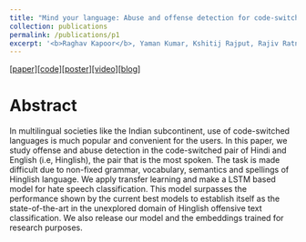 ```yaml
---
title: "Mind your language: Abuse and offense detection for code-switched languages"
collection: publications
permalink: /publications/p1
excerpt: '<b>Raghav Kapoor</b>, Yaman Kumar, Kshitij Rajput, Rajiv Ratn Shah, Ponnurangam Kumaraguru, Roger Zimmermann.<br />Association for the Advancement of Artificial Intelligence (AAAI-19), Hawaii, U.S.A [2019] <b>[Best Poster Award]'
---
```


[[paper]](https://ojs.aaai.org/index.php/AAAI/article/view/5112/4985)[[code]](https://github.com/Raghav1606/mind-your-language-aaai)[[poster]](https://raghav1606.github.io/files/poster_1_final.pdf)[[video]](https://youtu.be/3vF_MbQqczs)[[blog]](http://midas.iiitd.edu.in/blog/Mind-your-language.html)

Abstract
======

In multilingual societies like the Indian subcontinent, use of code-switched languages is much popular and convenient for the users. In this paper, we study offense and abuse detection in the code-switched pair of Hindi and English (i.e, Hinglish), the pair that is the most spoken. The task is made difficult due to non-fixed grammar, vocabulary, semantics and spellings of Hinglish language. We apply transfer learning and make a LSTM based model for hate speech classification. This model surpasses the performance shown by the current best models to establish itself as the state-of-the-art in the unexplored domain of Hinglish offensive text classification. We also release our model and the embeddings trained for research purposes.

